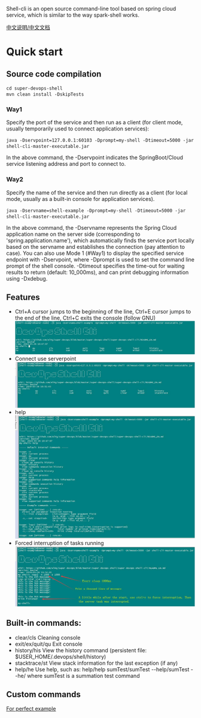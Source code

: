 Shell-cli is an open source command-line tool based on spring cloud service, which is similar to the way spark-shell works.

[中文说明/中文文档](README_CN.md)

# Quick start

## Source code compilation
```
cd super-devops-shell
mvn clean install -DskipTests 
```

### Way1
Specify the port of the service and then run as a client (for client mode, usually temporarily used to connect application services):

```
java -Dservpoint=127.0.0.1:60103 -Dprompt=my-shell -Dtimeout=5000 -jar shell-cli-master-executable.jar
```

In the above command, the -Dservpoint indicates the SpringBoot/Cloud service listening address and port to connect to.

### Way2
Specify the name of the service and then run directly as a client (for local mode, usually as a built-in console for application services).

```
java -Dservname=shell-example -Dprompt=my-shell -Dtimeout=5000 -jar shell-cli-master-executable.jar
```

In the above command, the -Dservname represents the Spring Cloud application name on the server side 
(corresponding to 'spring.application.name'), which automatically finds the service port locally based on the servname
and establishes the connection (pay attention to case). You can also use Mode 1 (#Way1) to display the specified service
endpoint with -Dservpoint, where -Dprompt is used to set the command line prompt of the shell console. -Dtimeout specifies
the time-out for waiting results to return (default: 10_000ms), and can print debugging information using -Dxdebug.

## Features
- Ctrl+A cursor jumps to the beginning of the line, Ctrl+E cursor jumps to the end of the line, Ctrl+C exits the console (follow GNU)
![tab auto-completion](shots/use_tab.jpg)
- Connect use serverpoint
![Connect use serverpoint](shots/use_servpoint.jpg)
- help
![help](shots/use_help.jpg)
- Forced interruption of tasks running
![Forced interruption of tasks running](shots/force_interrupt.jpg)

## Built-in commands:
- clear/cls    Cleaning console
- exit/ex/quit/qu    Exit console
- history/his    View the history command (persistent file: $USER_HOME/.devops/shell/history)
- stacktrace/st    View stack information for the last exception (if any)
- help/he    Use help, such as: help/help sumTest/sumTest --help/sumTest --he/ where sumTest is a summation test command

## Custom commands

[For perfect example](super-devops-shell-example/src/main/java/com/wl4g/devops/shell/exporter/ExampleConsole.java)
	